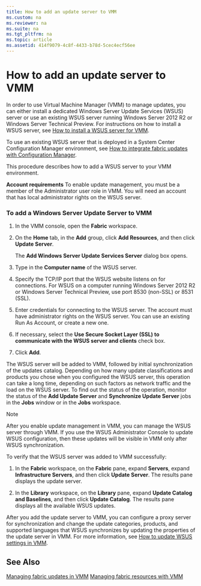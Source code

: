 ```yaml
---
title: How to add an update server to VMM
ms.custom: na
ms.reviewer: na
ms.suite: na
ms.tgt_pltfrm: na
ms.topic: article
ms.assetid: 414f9079-4c8f-4433-b78d-5cec4ecf56ee
---
```

# How to add an update server to VMM
In order to use Virtual Machine Manager (VMM) to manage updates, you can either install a dedicated Windows Server Update Services (WSUS) server or use an existing WSUS server running Windows Server 2012 R2 or Windows Server Technical Preview. For instructions on how to install a WSUS server, see [How to install a WSUS server for VMM](How-to-install-a-WSUS-server-for-VMM.md).

To use an existing WSUS server that is deployed in a System Center Configuration Manager environment, see [How to integrate fabric updates with Configuration Manager](How-to-integrate-fabric-updates-with-Configuration-Manager.md).

This procedure describes how to add a WSUS server to your VMM environment.

**Account requirements** To enable update management, you must be a member of the Administrator user role in VMM. You will need an account that has local administrator rights on the WSUS server.

### To add a Windows Server Update Server to VMM

1.  In the VMM console, open the **Fabric** workspace.

2.  On the **Home** tab, in the **Add** group, click **Add Resources**, and then click **Update Server**.

    The **Add Windows Server Update Services Server** dialog box opens.

3.  Type in the **Computer name** of the WSUS server.

4.  Specify the TCP/IP port that the WSUS website listens on for connections. For WSUS on a computer running Windows Server 2012 R2 or Windows Server Technical Preview, use port 8530 (non-SSL) or 8531 (SSL).

5.  Enter credentials for connecting to the WSUS server. The account must have administrator rights on the WSUS server. You can use an existing Run As Account, or create a new one.

6.  If necessary, select the **Use Secure Socket Layer (SSL) to communicate with the WSUS server and clients** check box.

7.  Click **Add**.

The WSUS server will be added to VMM, followed by initial synchronization of the updates catalog. Depending on how many update classifications and products you chose when you configured the WSUS server, this operation can take a long time, depending on such factors as network traffic and the load on the WSUS server. To find out the status of the operation, monitor the status of the **Add Update Server** and **Synchronize Update Server** jobs in the **Jobs** window or in the **Jobs** workspace.

> [!NOTE]
> After you enable update management in VMM, you can manage the WSUS server through VMM. If you use the WSUS Administrator Console to update WSUS configuration, then these updates will be visible in VMM only after WSUS synchronization.

To verify that the WSUS server was added to VMM successfully:

1.  In the **Fabric** workspace, on the **Fabric** pane, expand **Servers**, expand **Infrastructure Servers**, and then click **Update Server**. The results pane displays the update server.

2.  In the **Library** workspace, on the **Library** pane, expand **Update Catalog and Baselines**, and then click **Update Catalog**. The results pane displays all the available WSUS updates.

After you add the update server to VMM, you can configure a proxy server for synchronization and change the update categories, products, and supported languages that WSUS synchronizes by updating the properties of the update server in VMM. For more information, see [How to update WSUS settings in VMM](How-to-update-WSUS-settings-in-VMM.md).

## See Also
[Managing fabric updates in VMM](Managing-fabric-updates-in-VMM.md)
[Managing fabric resources with VMM](Managing-fabric-resources-with-VMM.md)


